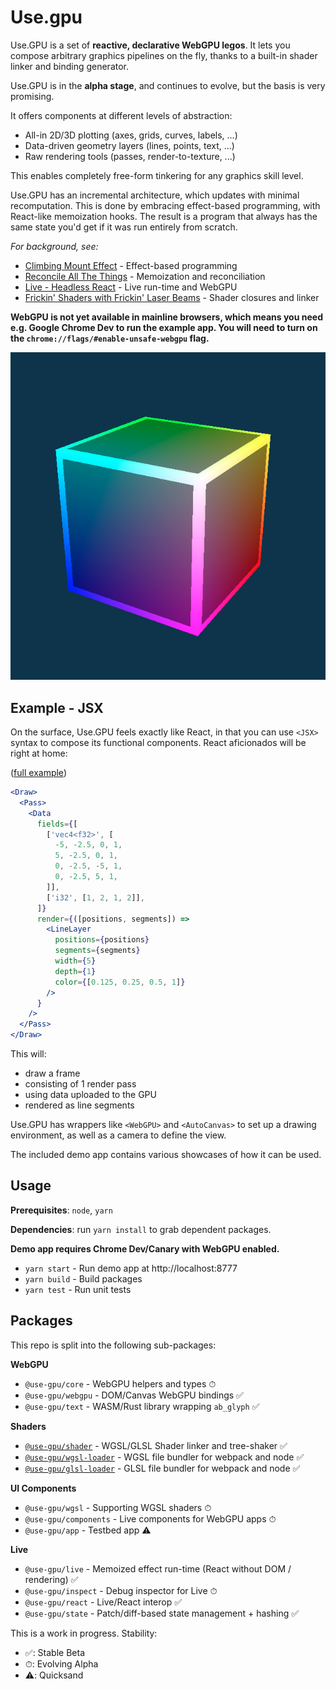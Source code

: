 # Use.gpu

Use.GPU is a set of **reactive, declarative WebGPU legos**. It lets you compose arbitrary graphics pipelines on the fly, thanks to a built-in shader linker and binding generator.

Use.GPU is in the **alpha stage**, and continues to evolve, but the basis is very promising.

It offers components at different levels of abstraction:
- All-in 2D/3D plotting (axes, grids, curves, labels, ...)
- Data-driven geometry layers (lines, points, text, ...)
- Raw rendering tools (passes, render-to-texture, ...)

This enables completely free-form tinkering for any graphics skill level.

Use.GPU has an incremental architecture, which updates with minimal recomputation. This is done by embracing effect-based programming, with React-like memoization hooks. The result is a program that always has the same state you'd get if it was run entirely from scratch.

_For background, see:_
 - [Climbing Mount Effect](https://acko.net/blog/climbing-mt-effect/) - Effect-based programming
 - [Reconcile All The Things](https://acko.net/blog/reconcile-all-the-things/) - Memoization and reconciliation
 - [Live - Headless React](https://acko.net/blog/live-headless-react/) - Live run-time and WebGPU
 - [Frickin' Shaders with Frickin' Laser Beams](https://acko.net/blog/frickin-shaders-with-frickin-laser-beams/) - Shader closures and linker

**WebGPU is not yet available in mainline browsers, which means you need e.g. Google Chrome Dev to run the example app. You will need to turn on the `chrome://flags/#enable-unsafe-webgpu` flag.**

![public/cube.png](public/cube.png)

## Example - JSX

On the surface, Use.GPU feels exactly like React, in that you can use `<JSX>` syntax to compose its functional components. React aficionados will be right at home:

([full example](packages/app/src/pages/geometry/data.tsx))

```jsx
<Draw>
  <Pass>
    <Data
      fields={[
        ['vec4<f32>', [
          -5, -2.5, 0, 1,
          5, -2.5, 0, 1,
          0, -2.5, -5, 1,
          0, -2.5, 5, 1,
        ]],
        ['i32', [1, 2, 1, 2]],
      ]}
      render={([positions, segments]) =>
        <LineLayer
          positions={positions}
          segments={segments}
          width={5}
          depth={1}
          color={[0.125, 0.25, 0.5, 1]}
        />
      }
    />
  </Pass>
</Draw>
```

This will:
- draw a frame
- consisting of 1 render pass
- using data uploaded to the GPU
- rendered as line segments

Use.GPU has wrappers like `<WebGPU>` and `<AutoCanvas>` to set up a drawing environment, as well as a camera to define the view.

The included demo app contains various showcases of how it can be used.

## Usage

**Prerequisites**: `node`, `yarn`

**Dependencies**: run `yarn install` to grab dependent packages.

**Demo app requires Chrome Dev/Canary with WebGPU enabled.**

- `yarn start` - Run demo app at http://localhost:8777
- `yarn build` - Build packages
- `yarn test` - Run unit tests

## Packages

This repo is split into the following sub-packages:

**WebGPU**
 - `@use-gpu/core` - WebGPU helpers and types ⏱
 - `@use-gpu/webgpu` - DOM/Canvas WebGPU bindings ✅
 - `@use-gpu/text` - WASM/Rust library wrapping `ab_glyph` ✅

**Shaders**
 - [`@use-gpu/shader`](packages/shader/README.md) - WGSL/GLSL Shader linker and tree-shaker ✅
 - [`@use-gpu/wgsl-loader`](packages/wgsl-loader/README.md) - WGSL file bundler for webpack and node ✅
 - [`@use-gpu/glsl-loader`](packages/glsl-loader/README.md) - GLSL file bundler for webpack and node ✅

**UI Components**
 - `@use-gpu/wgsl` - Supporting WGSL shaders ⏱
 - `@use-gpu/components` - Live components for WebGPU apps ⏱
 - `@use-gpu/app` - Testbed app ⚠️

**Live**
 - `@use-gpu/live` - Memoized effect run-time (React without DOM / rendering) ✅
 - `@use-gpu/inspect` - Debug inspector for Live ⏱
 - `@use-gpu/react` - Live/React interop ✅
 - `@use-gpu/state` - Patch/diff-based state management + hashing ✅
 
This is a work in progress. Stability:
- ✅: Stable Beta
- ⏱: Evolving Alpha
- ⚠️: Quicksand

